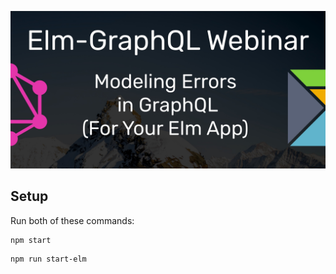 ![](./img/cover.jpg)

## Setup

Run both of these commands:

```shell
npm start
```

```shell
npm run start-elm
```
